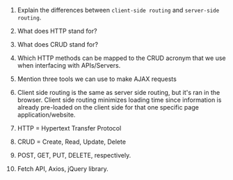 1.  Explain the differences between `client-side routing` and `server-side routing`.
1.  What does HTTP stand for?
1.  What does CRUD stand for?
1.  Which HTTP methods can be mapped to the CRUD acronym that we use when interfacing with APIs/Servers.
1.  Mention three tools we can use to make AJAX requests

1. Client side routing is the same as server side routing, but it's ran in the browser. Client side routing minimizes loading time since information is already pre-loaded on the client side for that one specific page application/website.

2. HTTP = Hypertext Transfer Protocol 

3. CRUD = Create, Read, Update, Delete

4. POST, GET, PUT, DELETE, respectively.

5. Fetch API, Axios, jQuery library.